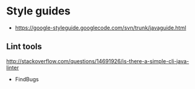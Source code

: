 # Style guides

- <https://google-styleguide.googlecode.com/svn/trunk/javaguide.html>

## Lint tools

<http://stackoverflow.com/questions/14691926/is-there-a-simple-cli-java-linter>

- FindBugs
